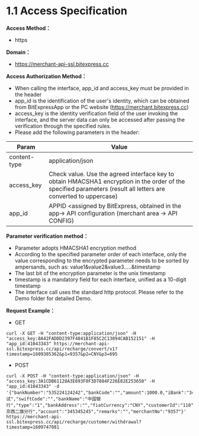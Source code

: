 # 1.1 Access Specification

**Access Method：** 
- https

**Domain：** 
- https://merchant-api-ssl.bitexpress.cc

**Access Authorization Method：** 
- When calling the interface, app_id and access_key must be provided in the header
- app_id is the identification of the user's identity, which can be obtained from BitExpressApp or the PC website (https://merchant.bitexpress.cc)
- access_key is the identity verification field of the user invoking the interface, and the server data can only be accessed after passing the verification through the specified rules.
- Please add the following parameters in the header:

| Param  | Value  |
 | ----  |----  |
 | content-type | application/json |
 | access_key | Check value. Use the agreed interface key to obtain HMACSHA1 encryption in the order of the specified parameters (result all letters are converted to uppercase) |
 | app_id | APPID <assigned by BitExpress, obtained in the app-> API configuration (merchant area -> API CONFIG) |
   
  **Parameter verification method：** 
  - Parameter adopts HMACSHA1 encryption method
  - According to the specified parameter order of each interface, only the value corresponding to the encrypted parameter needs to be sorted by ampersands, such as: value1&value2&value3.....&timestamp
  - The last bit of the encryption parameter is the unix timestamp
  - timestamp is a mandatory field for each interface, unified as a 10-digit timestamp
 - The interface call uses the standard http protocol. Please refer to the Demo folder for detailed Demo.
 
 **Request Example：**  
 
 - GET
 ```
 curl -X GET -H "content-type:application/json" -H "access_key:8A42FADDD2397F4841B1F85C2C13094CAB152151" -H "app_id:41043343" https://merchant-api-ssl.bitexpress.cc/api/recharge/convert/v1?timestamp=1609385362&p1=9357&p2=CNY&p3=695
 ```
 - POST
 ```
curl -X POST -H "content-type:application/json" -H "access_key:3A1CDB61128A3E693F0F3D7884F226E82E253650" -H "app_id:41043343" -d '{"bankNumber":"535224124242","bankCode":"","amount":1000.0,"iBank":"344244","accountName":"测试","swiftCode":"","bankName":"中国银行","type":"1","bankAddress":"","fiatCurrency":"CNY","customerId":"110","subbranch":"北京西二旗分行","account":"345345245","remarks":"","merchantNo":"9357"}' https://merchant-api-ssl.bitexpress.cc/api/recharge/customer/withdrawal?timestamp=1609747081
```
   
   
   
